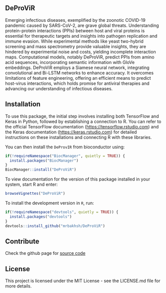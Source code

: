 ## DeProViR
Emerging infectious diseases, exemplified by the zoonotic COVID-19 pandemic 
caused by SARS-CoV-2, are grave global threats. Understanding protein-protein 
interactions (PPIs) between host and viral proteins is essential for therapeutic 
targets and insights into pathogen replication and immune evasion. While 
experimental methods like yeast two-hybrid screening and mass spectrometry 
provide valuable insights, they are hindered by experimental noise and costs, 
yielding incomplete interaction maps. Computational models, notably DeProViR, 
predict PPIs from amino acid sequences, incorporating semantic information 
with GloVe embeddings. DeProViR employs a Siamese neural network, integrating 
convolutional and Bi-LSTM networks to enhance accuracy. It overcomes 
limitations of feature engineering, offering an efficient means to predict 
host-virus interactions, which holds promise for antiviral therapies and 
advancing our understanding of infectious diseases.



## Installation
To use this package, the initial step involves installing both TensorFlow 
and Keras in Python, followed by establishing a connection to R. 
You can refer to the official TensorFlow documentation 
(https://tensorflow.rstudio.com) and the Keras documentation 
(https://keras.rstudio.com) for detailed instructions on these 
installations and connecting R with these libraries.

You can then install the `DeProvIR` from bioconductor using:

```r
if(!requireNamespace("BiocManager", quietly = TRUE)) {
  install.packages("BiocManager") 
}
BiocManager::install("DeProViR")
```

To view documentation for the version of this package installed in your 
system, start R and enter:

```r
browseVignettes("DeProViR")
```

To install the development version in `R`, run:
  
```r
if(!requireNamespace("devtools", quietly = TRUE)) {
  install.packages("devtools") 
}
devtools::install_github("mrbakhsh/DeProViR")
```


## Contribute

Check the github page for [source code](https://github.com/mrbakhsh/DeProViR)

## License
This project is licensed under the MIT License - see the LICENSE.md 
file for more details.


